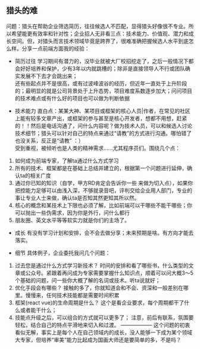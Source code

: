 ## 猎头的难
问题：猎头在帮助企业筛选简历，往往候选人不匹配，显得猎头好像很不专业。所以希望能更有效率和针对性；企业招人无非看三点：技术能力、价值观、潜力和成长空间。但，对猎头而言技术领域毕竟是跨界了，很难准确把握候选人水平到底怎么样。分享一点前端方面我的经验：
+ 简历过往 
学习期间有潜力的，没毕业就被大厂校招挖走了，之后一般情况下都会好好培养和保护，少有3年以内就跳槽的；除非是直接领导人不行或团队确实发展不下去才会跳出来；  
还有些起点并不是很高，或有过波峰波谷的经历，但近年一直处于上升阶段的；最明显的就是公司背景处于上升态势，项目难度系数逐步加大；问问项目的技术难点或有什么好的项目也可以做为判断依据

+ 技术能力
直白点：某某大神、某项目或框架的核心人员|作者，在常见的社区上能有较多文章产出，或框架的参与甚至是核心开发者，想都不用想，赶紧的！！然后是电话沟通了，问什么内容呢？做为技术人员，可以和候选人讨论技术细节；猎头可以针对自己的特点来通过“请教”的方式进行沟通。哪怕错了也没关系，反正是“请教” ：）  
受到重视，被倾听也是人类的精神需求……尤其程序员们。围绕几个点：
1. 如何成为前端专家，了解ta通过什么方式学习
2. 所有的技术、框架都是在基础上总结并建立的，根据第一个问题进行延伸，确认ta的相关广度
3. 通过你已知的知识（自学，甲方RD肯定会告诉你一些 来做为切入点），如果你把控能力足够可以由浅入深，不够就录音吧，评判交给企业用人部门，专业的事让专业人士来做，确认ta是否知其然更知其所以然。
4. 核心的概念和某技术上下限也必须了解，比如前端可以干哪些不能干哪些；你可以抛出一些伪需求，因为你是外行，问什么都行
5. 朋友圈、英文水平等等软实力就是你们的主场了。

+ 成长
有没有学习计划和安排，会不会去做分享；未来预期是啥。有方向才能去落实。

+ 细节
具体例子，企业委托我问几个问题：
1. 过去您是通过什么方式学习新技术？
时间的安排和看了哪些书，什么类型的文章或公众号。紧跟着再问成为专家需要掌握什么知识点，顺着可以问大概3～5个基础的问题，问一些你大概了解的名词或技术。听ta说就好；
2. 优化手段会有哪些？
接触的多了，你就知道会和不会、资深和一般差别在哪里。慢慢来，任何技术技能都是需要时间积累
3. 框架(react vue)的生命周期是什么？
这个是看企业要求，每个周期都干了什么或者能干什么；
4. 技能点升级之后，可以组合的方式就可以更多了；
注意，前后有联系，氛围要轻松，结合自己的特点平滑地来切入和过渡。
——————
这个问题的初衷看似无解，事实上是每个人在自己领域内的成长，没人能够一下成为某个领域大专家，但培养“审美”能力比起成为国画大师还是要简单的多，不是吗？
